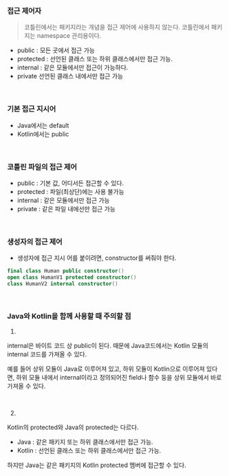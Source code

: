 ### 접근 제어자

> 코틀린에서는 패키지라는 개념을 접근 제어에 사용하지 않는다.
> 코틀린에서 패키지는 namespace 관리용이다.

- public : 모든 곳에서 접근 가능
- protected : 선언된 클래스 또는 하위 클래스에서만 접근 가능.
- internal : 같은 모듈에서만 접근이 가능하다.
- private 선언된 클래스 내에서만 접근 가능

<br>

### 기본 접근 지시어

- Java에서는 default
- Kotlin에서는 public

<br>

### 코틀린 파일의 접근 제어

- public : 기본 값, 어디서든 접근할 수 있다.
- protected : 파일(최상단)에는 사용 불가능
- internal : 같은 모듈에서만 접근 가능
- private : 같은 파일 내에선만 접근 가능

<br>

### 생성자의 접근 제어

- 생성자에 접근 지시 어를 붙이려면, constructor를 써줘야 한다.

```kotlin
final class Human public constructor()
open class HumanV1 protected constructor()
class HumanV2 internal constructor()
```

<br>

### Java와 Kotlin을 함께 사용할 때 주의할 점

1.
internal은 바이트 코드 상 public이 된다.
때문에 Java코드에서는 Kotlin 모듈의 internal 코드를 가져올 수 있다.

예를 들어 상위 모듈이 Java로 이루어져 있고, 하위 모듈이 Kotlin으로 이루어져 있다면,
하위 모듈 내에서 internal이라고 정의되어진 field나 함수 둥을 상위 모듈에서 바로 가져올 수 있다.

<br>

2.
Kotlin의 protected와 Java의 protected는 다르다.

- Java : 같은 패키지 또는 하위 클래스에서만 접근 가능.
- Kotlin : 선언된 클래스 또는 하위 클래스에서만 접근 가능.

하지만 Java는 같은 패키지의 Kotlin protected 멤버에 접근할 수 있다.